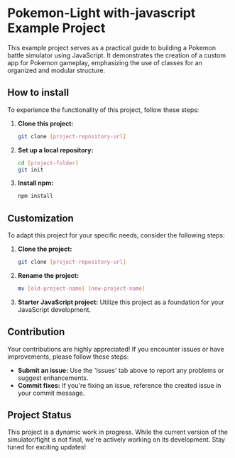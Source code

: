 # Pokemon-Light with-javascript Example Project

This example project serves as a practical guide to building a Pokemon battle simulator using JavaScript. It demonstrates the creation of a custom app for Pokemon gameplay, emphasizing the use of classes for an organized and modular structure.

## How to install

To experience the functionality of this project, follow these steps:

1. **Clone this project:**
    ```bash
    git clone [project-repository-url]
    ```

2. **Set up a local repository:**
    ```bash
    cd [project-folder]
    git init
    ```

3. **Install npm:**
    ```bash
    npm install
    ```

## Customization

To adapt this project for your specific needs, consider the following steps:

1. **Clone the project:**
    ```bash
    git clone [project-repository-url]
    ```

2. **Rename the project:**
    ```bash
    mv [old-project-name] [new-project-name]
    ```

3. **Starter JavaScript project:**
    Utilize this project as a foundation for your JavaScript development.


## Contribution

Your contributions are highly appreciated! If you encounter issues or have improvements, please follow these steps:

- **Submit an issue:** Use the 'Issues' tab above to report any problems or suggest enhancements.
- **Commit fixes:** If you're fixing an issue, reference the created issue in your commit message.
## Project Status

This project is a dynamic work in progress. While the current version of the simulator/fight is not final, we're actively working on its development. Stay tuned for exciting updates!
